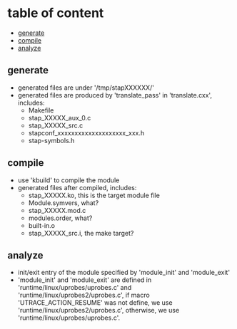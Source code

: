 # table of content
* [generate](#generate)
* [compile](#compile)
* [analyze](#analyze)

## generate
* generated files are under '/tmp/stapXXXXXX/'
* generated files are produced by 'translate_pass' in 
  'translate.cxx', includes:
  * Makefile
  * stap_XXXXX_aux_0.c
  * stap_XXXXX_src.c
  * stapconf_xxxxxxxxxxxxxxxxxxxx_xxx.h
  * stap-symbols.h

## compile
* use 'kbuild' to compile the module
* generated files after compiled, includes:
  * stap_XXXXX.ko, this is the target module file
  * Module.symvers, what?
  * stap_XXXXX.mod.c
  * modules.order, what?
  * built-in.o
  * stap_XXXXX_src.i, the make target?

## analyze
* init/exit entry of the module specified by 'module_init'
  and 'module_exit'
* 'module_init' and 'module_exit' are defined in 
  'runtime/linux/uprobes/uprobes.c' and
  'runtime/linux/uprobes2/uprobes.c', 
  if macro 'UTRACE_ACTION_RESUME' was not define, we use
  'runtime/linux/uprobes2/uprobes.c', otherwise, we use
  'runtime/linux/uprobes/uprobes.c'.


